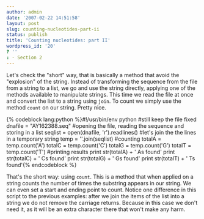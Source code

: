 ```yaml
---
author: admin
date: '2007-02-22 14:51:58'
layout: post
slug: counting-nucleotides-part-ii
status: publish
title: 'Counting nucleotides: part II'
wordpress_id: '20'
? ''
: - Section 2
---
```


Let's check the "short" way, that is basically a method that avoid the
"explosion" of the string. Instead of transforming the sequence from the
file from a string to a list, we go and use the string directly,
applying one of the methods available to manipulate strings. This time
we read the file at once and convert the list to a string using `join`.
To count we simply use the method `count` on our string. Pretty nice.

{% codeblock lang:python %}#!/usr/bin/env python 
#still keep the file fixed 
dnafile = "AY162388.seq" 
#opening the file, reading the sequence and storing in a list
seqlist = open(dnafile, 'r').readlines()
#let's join the the lines in a temporary string 
temp = ''.join(seqlist)
#counting 
totalA = temp.count('A')
totalC = temp.count('C')
totalG = temp.count('G')
totalT = temp.count('T') 
#printing results 
print str(totalA) + ' As found' 
print str(totalC) + ' Cs found' 
print str(totalG) + ' Gs found'
print str(totalT) + ' Ts found'{% endcodeblock %}


That's the short way: using `count`. This is a method that when applied
on a string counts the number of times the substring appears in our
string. We can even set a start and ending point to count. Notice one
difference in this script to the previous examples: after we join the
items of the list into a string we do not remove the carriage returns.
Because in this case we don't need it, as it will be an extra character
there that won't make any harm.
